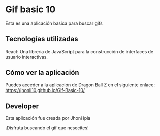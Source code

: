 # Gif basic 10

Esta es una aplicación basica para buscar gifs

## Tecnologías utilizadas

React: Una libreria de JavaScript para la construcción de interfaces de usuario interactivas.

## Cómo ver la aplicación

Puedes acceder a la aplicación de Dragon Ball Z en el siguiente enlace: <https://jhonii10.github.io/Gif-Basic-10/>

## Developer

Esta aplicación fue creada por Jhoni ipia

¡Disfruta buscando el gif que nesecites!
